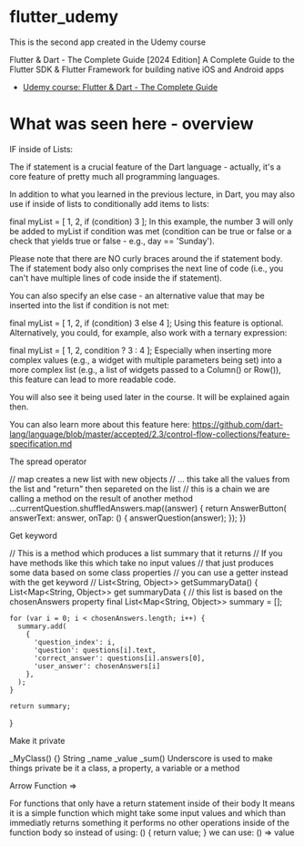 # flutter_udemy

This is the second app created in the Udemy course

Flutter & Dart - The Complete Guide [2024 Edition]
A Complete Guide to the Flutter SDK &amp; Flutter Framework for building native iOS and Android apps
- [Udemy course: Flutter & Dart - The Complete Guide](https://www.udemy.com/course/learn-flutter-dart-to-build-ios-android-apps/?couponCode=ACCAGE0923)

# What was seen here - overview

IF inside of Lists:

The if statement is a crucial feature of the Dart language - actually, it's a core feature of pretty much all programming languages.

In addition to what you learned in the previous lecture, in Dart, you may also use if inside of lists to conditionally add items to lists:

final myList = [
  1,
  2,
  if (condition)
    3
];
In this example, the number 3 will only be added to myList if condition was met (condition can be true or false or a check that yields true or false - e.g., day == 'Sunday').

Please note that there are NO curly braces around the if statement body. The if statement body also only comprises the next line of code (i.e., you can't have multiple lines of code inside the if statement).

You can also specify an else case - an alternative value that may be inserted into the list if condition is not met:

final myList = [
  1,
  2,
  if (condition)
    3
  else
    4
];
Using this feature is optional. Alternatively, you could, for example, also work with a ternary expression:

final myList = [
  1,
  2,
  condition ? 3 : 4
];
Especially when inserting more complex values (e.g., a widget with multiple parameters being set) into a more complex list (e.g., a list of widgets passed to a Column() or Row()), this feature can lead to more readable code.

You will also see it being used later in the course. It will be explained again then.

You can also learn more about this feature here: https://github.com/dart-lang/language/blob/master/accepted/2.3/control-flow-collections/feature-specification.md

The spread operator

// map creates a new list with new objects
// ... this take all the values from the list and "return" then separeted on the list
// this is a chain we are calling a method on the result of another method
...currentQuestion.shuffledAnswers.map((answer) {
    return AnswerButton(
        answerText: answer,
        onTap: () {
        answerQuestion(answer);
        });
})

Get keyword

// This is a method which produces a list summary that it returns
// If you have methods like this which take no input values
// that just produces some data based on some class properties
// you can use a getter instead with the get keyword
// List<Map><String, Object>> getSummaryData() {
  List<Map<String, Object>> get summaryData {
    // this list is based on the chosenAnswers property
    final List<Map<String, Object>> summary = [];

    for (var i = 0; i < chosenAnswers.length; i++) {
      summary.add(
        {
          'question_index': i,
          'question': questions[i].text,
          'correct_answer': questions[i].answers[0],
          'user_answer': chosenAnswers[i]
        },
      );
    }

    return summary;
}

Make it private

_MyClass() {} String _name _value _sum()
Underscore is used to make things private be it a class, a property, a variable or a method

Arrow Function =>

For functions that only have a return statement inside of their body
It means it is a simple function which might take some input values
and which than immediatly returns something
it performs no other operations inside of the function body 
so instead of using:
() {
    return value;
}
we can use:
() => value